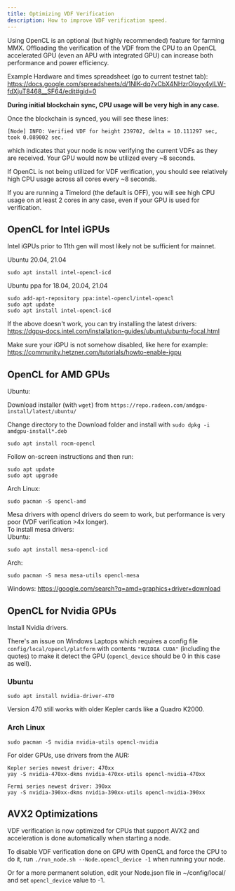 ```yaml
---
title: Optimizing VDF Verification
description: How to improve VDF verification speed.
---
```

Using OpenCL is an optional (but highly recommended) feature for farming MMX. Offloading the verification of the VDF from the CPU to an OpenCL accelerated GPU (even an APU  with integrated GPU) can increase both performance and power efficiency.

Example Hardware and times spreadsheet (go to current testnet tab): https://docs.google.com/spreadsheets/d/1NlK-dq7vCbX4NHzrOloyy4ylLW-fdXjuT8468__SF64/edit#gid=0

**During initial blockchain sync, CPU usage will be very high in any case.**

Once the blockchain is synced, you will see these lines:
```
[Node] INFO: Verified VDF for height 239702, delta = 10.111297 sec, took 0.089002 sec.
```
which indicates that your node is now verifying the current VDFs as they are received. Your GPU would now be utilized every ~8 seconds.

If OpenCL is not being utilized for VDF verification, you should see relatively high CPU usage across all cores every ~8 seconds.

If you are running a Timelord (the default is OFF), you will see high CPU usage on at least 2 cores in any case, even if your GPU is used for verification.

## OpenCL for Intel iGPUs
Intel iGPUs prior to 11th gen will most likely not be sufficient for mainnet.

Ubuntu 20.04, 21.04
```
sudo apt install intel-opencl-icd
```

Ubuntu ppa for 18.04, 20.04, 21.04
```
sudo add-apt-repository ppa:intel-opencl/intel-opencl
sudo apt update
sudo apt install intel-opencl-icd
```

If the above doesn't work, you can try installing the latest drivers: https://dgpu-docs.intel.com/installation-guides/ubuntu/ubuntu-focal.html


Make sure your iGPU is not somehow disabled, like here for example: https://community.hetzner.com/tutorials/howto-enable-igpu

## OpenCL for AMD GPUs

Ubuntu:

Download installer (with `wget`) from `https://repo.radeon.com/amdgpu-install/latest/ubuntu/`

Change directory to the Download folder and install with `sudo dpkg -i amdgpu-install*.deb`

`sudo apt install rocm-opencl`

Follow on-screen instructions and then run:
```
sudo apt update
sudo apt upgrade
```

Arch Linux:
```
sudo pacman -S opencl-amd
```

Mesa drivers with opencl drivers do seem to work, but performance is very poor (VDF verification >4x longer).\
To install mesa drivers:\
Ubuntu:
```
sudo apt install mesa-opencl-icd
```
Arch:
```
sudo pacman -S mesa mesa-utils opencl-mesa
```

Windows: https://google.com/search?q=amd+graphics+driver+download

## OpenCL for Nvidia GPUs

Install Nvidia drivers.

There's an issue on Windows Laptops which requires a config file `config/local/opencl/platform` with contents `"NVIDIA CUDA"` (including the quotes) to make it detect the GPU (`opencl_device` should be 0 in this case as well).

### Ubuntu

```
sudo apt install nvidia-driver-470
```
Version 470 still works with older Kepler cards like a Quadro K2000.

### Arch Linux
```
sudo pacman -S nvidia nvidia-utils opencl-nvidia
```
For older GPUs, use drivers from the AUR:
```
Kepler series newest driver: 470xx
yay -S nvidia-470xx-dkms nvidia-470xx-utils opencl-nvidia-470xx

Fermi series newest driver: 390xx
yay -S nvidia-390xx-dkms nvidia-390xx-utils opencl-nvidia-390xx
```

## AVX2 Optimizations

VDF verification is now optimized for CPUs that support AVX2 and acceleration is done automatically when starting a node.

To disable VDF verification done on GPU with OpenCL and force the CPU to do it, run `./run_node.sh --Node.opencl_device -1` when running your node.

Or for a more permanent solution, edit your Node.json file in ~/config/local/ and set `opencl_device` value to -1.
